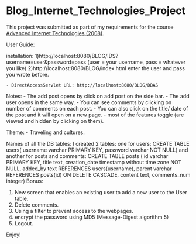# Blog_Internet_Technologies_Project
This project was submitted as part of my requirements for the course [Advanced Internet Technologies (2008)](http://moodle.cs.huji.ac.il/cs08/course/view.php?id=67707).

User Guide:
 
 installation:
 	1)http://localhost:8080/BLOG/IDS?username=user&password=pass
 	(user = your username, pass = whatever you like)
 	2)http://localhost:8080/BLOG/index.html
 		enter the user and pass you wrote before.
 		 
 	- DirectAccessServlet URL: http://localhost:8080/BLOG/DBAS
Notes:
	- The add post opens by click on add post on the side bar.
	- The add user opens in the same way.
	- You can see comments by clicking on number of comments on each post.
	- You can also click on the title/ date of the post and it will open on 
	  a new page. 
	- most of the features toggle (are viewed and hidden by clicking on them).
	
Theme:
	- Traveling and cultures.
	
Names of all the DB tables:
	I created 2 tables:
	one for users: CREATE TABLE users( 
				  username varchar PRIMARY  KEY,
				  password varchar NOT NULL)
	and another for posts and comments:
				  CREATE TABLE posts (
					id varchar PRIMARY  KEY,
					title text,
					creation_date timestamp without time zone NOT NULL,
					added_by text REFERENCES users(username),
					parent	varchar REFERENCES posts(id) ON DELETE CASCADE,
					content text,
					comments_num integer)
Bonus:
1)  New screen that enables an existing user to add a new user to the User table.
2)  Delete comments.
3)  Using a filter to prevent access to the webpages.
4)  encrypt the password using MD5 (Message-Digest algorithm 5) 
5)  Logout.


Enjoy!
					

